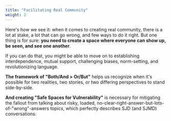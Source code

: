 ```yaml
---
title: "Facilitating Real Community"
weight: 2
---
```


Here's how we see it: when it comes to creating real community, there is a lot at stake, a lot that can go wrong, and few ways to do it right. But one thing is for sure: **you need to create a space where everyone can show up, be seen, and see one another**.

If you can do that, you might be able to move on to establishing interdependence, mutual support, challenging biases, norm-setting, and revolutionizing language.

**The framework of "Both/And > Or/But"** helps us recognize when it's possible for two realities, two stories, or two differing perspectives to stand side-by-side.

**And creating "Safe Spaces for Vulnerability"** is necessary for mitigating the fallout from talking about risky, loaded, no-clear-right-answer-but-lots-of-"wrong"-answers topics, which perfectly describes SJD (and SJMD) conversations.
